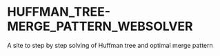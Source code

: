 # HUFFMAN_TREE-MERGE_PATTERN_WEBSOLVER
A site to step by step solving of Huffman tree and optimal merge pattern
